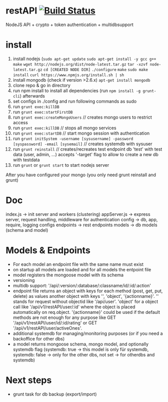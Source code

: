 restAPI [![Build Status](https://travis-ci.org/KillerCodeMonkey/restAPI.svg?branch=master)](https://travis-ci.org/KillerCodeMonkey/restAPI)
=======

NodeJS API + crypto + token authentication + multidbsupport

install
=======
1. install nodejs (`sudo apt-get update`
`sudo apt-get install -y gcc g++ make`
`wget http://nodejs.org/dist/node-latest.tar.gz`
`tar -xzvf node-latest.tar.gz`
`cd [CREATED NODE DIR]`
`./configure`
`make`
`sudo make install`
`curl https://www.npmjs.org/install.sh | sh`
2. install mongodb (check if version >2.6.x)
`apt-get install mongodb`
3. clone repo & go in directory
4. run npm install to install all dependencies (run `npm install -g grunt-cli`) afterwards
5. set configs in ./config and run following commands as sudo
6. run `grunt exec:killDB`
7. run `grunt exec:startFirstDB`
7. run `grunt exec:createMongoUsers` // creates mongo users to restrict access
8. run `grunt exec:killDB` // stops all mongo services
9. run `grunt exec:startDB` // start mongo session with authentication
10. run `grunt initSystem -username [sysusername] -password [syspassword] -email [sysemail]` // creates systemdb with sysuser
11. run `grunt reinstall` // creates/recreates test endpoint db 'test' with test data (user, admin, ...) accepts '-target' flag to allow to create a new db with testdata
12. run `grunt` or `grunt start` to start nodejs server

After you have configured your mongo (you only need grunt reinstall and grunt)

Doc
===
index.js -> init server and workers (clustering)
appServer.js -> express server, request handling, middleware for authentication
config -> db, app, require, logging configs
endpoints -> rest endpoints
models -> db models (schema and model)

Models & Endpoints
=================
* For each model an endpoint file with the same name must exist
* on startup all models are loaded and for all models the entpoint file
* model registers the mongoose model with its schema
* versioning
* multidb support: '/api/:version/:database/:classname/id/:id/:action'
* endpoint file returns an object with keys for each method (post, get, put, delete) as values another object with keys '', 'object', '{actionname}'. '' stands for request without objectid like '/api/user'. 'object' for a object call like '/api/v1/restAPI/user/:id' where the object is placed automatically on req.object. '{actionname}' could be used if the default methods are not enough for any purpose like GET '/api/v1/restAPI/user/id/:id/rating' or GET '/api/v1/restAPI/user/activeOnes'.
* additional systemdb for managing/monitoring purposes (or if you need a backoffice for other dbs)
* a model returns mongoose schema, mongo model, and optionally systemdb flag (systemdb: true -> this model is only für systemdb, systemdb: false -> only for the other dbs, not set -> for otherdbs and systemdb)

Next steps
==========
* grunt task for db backup (export/import)
